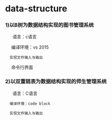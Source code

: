 # data-structure
### 1)以B树为数据结构实现的图书管理系统



      语言：c语言

      编译环境：vs 2015

      实现文件输入与输出
      
      命令行界面



### 2)以双重链表为数据结构实现的师生管理系统



      语言：C语言

      编译环境：code block

      实现文件输入与输出

